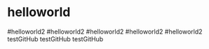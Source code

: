 # helloworld 
#helloworld2
#helloworld2
#helloworld2
#helloworld2
#helloworld2
testGitHub
testGitHub
testGitHub

